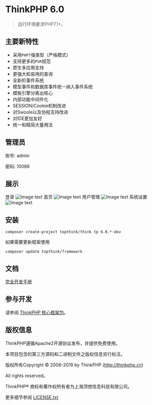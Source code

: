 ThinkPHP 6.0
===============

> 运行环境要求PHP7.1+。

## 主要新特性

* 采用`PHP7`强类型（严格模式）
* 支持更多的`PSR`规范
* 原生多应用支持
* 更强大和易用的查询
* 全新的事件系统
* 模型事件和数据库事件统一纳入事件系统
* 模板引擎分离出核心
* 内部功能中间件化
* SESSION/Cookie机制改进
* 对Swoole以及协程支持改进
* 对IDE更加友好
* 统一和精简大量用法

## 管理员
账号: admin

密码: 10086
## 展示
登录
![Image text](https://raw.githubusercontent.com/625250353/Rain/master/public/static/rain/image/登录.png)
首页
![Image text](https://raw.githubusercontent.com/625250353/Rain/master/public/static/rain/image/首页.png)
用户管理
![Image text](https://raw.githubusercontent.com/625250353/Rain/master/public/static/rain/image/用户管理.png)
系统设置
![Image text](https://raw.githubusercontent.com/625250353/Rain/master/public/static/rain/image/系统设置.png)

## 安装

~~~
composer create-project topthink/think tp 6.0.*-dev
~~~

如果需要更新框架使用
~~~
composer update topthink/framework
~~~

## 文档

[完全开发手册](https://www.kancloud.cn/manual/thinkphp6_0/content)

## 参与开发

请参阅 [ThinkPHP 核心框架包](https://github.com/top-think/framework)。

## 版权信息

ThinkPHP遵循Apache2开源协议发布，并提供免费使用。

本项目包含的第三方源码和二进制文件之版权信息另行标注。

版权所有Copyright © 2006-2019 by ThinkPHP (http://thinkphp.cn)

All rights reserved。

ThinkPHP® 商标和著作权所有者为上海顶想信息科技有限公司。

更多细节参阅 [LICENSE.txt](LICENSE.txt)
